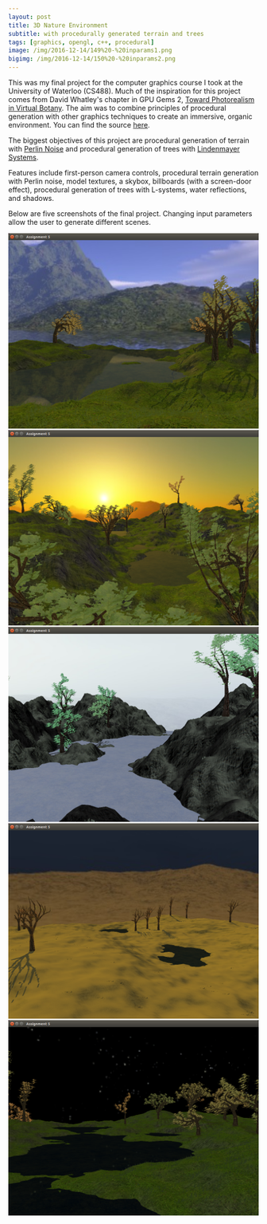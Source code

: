 ```yaml
---
layout: post
title: 3D Nature Environment
subtitle: with procedurally generated terrain and trees
tags: [graphics, opengl, c++, procedural]
image: /img/2016-12-14/149%20-%20inparams1.png
bigimg: /img/2016-12-14/150%20-%20inparams2.png
---
```


This was my final project for the computer graphics course I took at the University of Waterloo (CS488). Much of the inspiration for this project comes from David Whatley's chapter in GPU Gems 2, [Toward Photorealism in Virtual Botany](http://http.developer.nvidia.com/GPUGems2/gpugems2_chapter01.html). The aim was to combine principles of procedural generation with other graphics techniques to create an immersive, organic environment. You can find the source [here](https://github.com/lozog/Procedural-Nature-3D).

The biggest objectives of this project are procedural generation of terrain with [Perlin Noise](http://staffwww.itn.liu.se/~stegu/simplexnoise/simplexnoise.pdf) and procedural generation of trees with [Lindenmayer Systems](http://algorithmicbotany.org/papers/abop/abop-ch1.pdf).

Features include first-person camera controls, procedural terrain generation with Perlin noise, model textures, a skybox, billboards (with a screen-door effect), procedural generation of trees with L-systems, water reflections, and shadows.

Below are five screenshots of the final project. Changing input parameters allow the user to generate different scenes.

![In-Program Screenshot 1](/img/2016-12-14/149%20-%20inparams1.png "In-Program Screenshot 1")
![In-Program Screenshot 2](/img/2016-12-14/150%20-%20inparams2.png "In-Program Screenshot 2")
![In-Program Screenshot 3](/img/2016-12-14/151%20-%20inparams3.png "In-Program Screenshot 3")
![In-Program Screenshot 4](/img/2016-12-14/152%20-%20inparams4.png "In-Program Screenshot 4")
![In-Program Screenshot 5](/img/2016-12-14/153%20-%20inparams5.png "In-Program Screenshot 5")

<!-- ---
layout: page
title: Projects
subtitle: Stuff I've worked on
image: /img/2016-12-14/152%20-%20inparams4.png
bigimg: /img/2016-12-14/149%20-%20inparams1.png
---

This is a page

![In-Program Screenshot 1](/img/2016-12-14/149%20-%20inparams1.png "In-Program Screenshot 1")
![In-Program Screenshot 2](/img/2016-12-14/150%20-%20inparams2.png "In-Program Screenshot 2")
![In-Program Screenshot 3](/img/2016-12-14/151%20-%20inparams3.png "In-Program Screenshot 3")
![In-Program Screenshot 4](/img/2016-12-14/152%20-%20inparams4.png "In-Program Screenshot 4")
![In-Program Screenshot 5](/img/2016-12-14/153%20-%20inparams5.png "In-Program Screenshot 5")

 -->